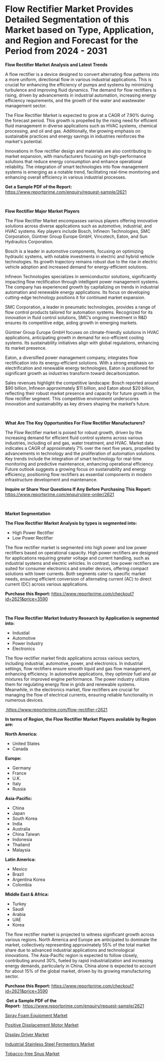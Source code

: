 <p><h1>Flow Rectifier Market Provides Detailed Segmentation of this Market based on Type, Application, and Region and Forecast for the Period from 2024 - 2031</h1></p><p><strong>Flow Rectifier Market Analysis and Latest Trends</strong></p>
<p><p>A flow rectifier is a device designed to convert alternating flow patterns into a more uniform, directional flow in various industrial applications. This is crucial for enhancing the efficiency of pumps and systems by minimizing turbulence and improving fluid dynamics. The demand for flow rectifiers is rising, driven by advancements in industrial automation, increasing energy efficiency requirements, and the growth of the water and wastewater management sector.</p><p>The Flow Rectifier Market is expected to grow at a CAGR of 7.90% during the forecast period. This growth is propelled by the rising need for efficient fluid management in diverse applications such as HVAC systems, chemical processing, and oil and gas. Additionally, the growing emphasis on sustainable practices and energy savings in industries reinforces the market's potential.</p><p>Innovations in flow rectifier design and materials are also contributing to market expansion, with manufacturers focusing on high-performance solutions that reduce energy consumption and enhance operational reliability. The integration of smart technologies into flow management systems is emerging as a notable trend, facilitating real-time monitoring and enhancing overall efficiency in various industrial processes.</p></p>
<p><strong>Get a Sample PDF of the Report:&nbsp;</strong> <a href="https://www.reportprime.com/enquiry/request-sample/2621">https://www.reportprime.com/enquiry/request-sample/2621</a></p>
<p>&nbsp;</p>
<p><strong>Flow Rectifier Major Market Players</strong></p>
<p><p>The Flow Rectifier Market encompasses various players offering innovative solutions across diverse applications such as automotive, industrial, and HVAC systems. Key players include Bosch, Infineon Technologies, SMC Corporation, Güntner Group Europe GmbH, Vincotech, Eaton, and Sun Hydraulics Corporation.</p><p>Bosch is a leader in automotive components, focusing on optimizing hydraulic systems, with notable investments in electric and hybrid vehicle technologies. Its growth trajectory remains robust due to the rise in electric vehicle adoption and increased demand for energy-efficient solutions. </p><p>Infineon Technologies specializes in semiconductor solutions, significantly impacting flow rectification through intelligent power management systems. The company has experienced growth by capitalizing on trends in industrial automation and renewable energy applications. Its focus on developing cutting-edge technology positions it for continued market expansion.</p><p>SMC Corporation, a leader in pneumatic technologies, provides a range of flow control products tailored for automation systems. Recognized for its innovation in fluid control solutions, SMC’s ongoing investment in R&D ensures its competitive edge, aiding growth in emerging markets.</p><p>Güntner Group Europe GmbH focuses on climate-friendly solutions in HVAC applications, anticipating growth in demand for eco-efficient cooling systems. Its sustainability initiatives align with global regulations, enhancing its market presence.</p><p>Eaton, a diversified power management company, integrates flow rectification into its energy-efficient solutions. With a strong emphasis on electrification and renewable energy technologies, Eaton is positioned for significant growth as industries transform toward decarbonization.</p><p>Sales revenues highlight the competitive landscape: Bosch reported around $90 billion, Infineon approximately $11 billion, and Eaton about $20 billion, reflecting their robust market presence and capacity for future growth in the flow rectifier segment. This competitive environment underscores innovation and sustainability as key drivers shaping the market’s future.</p></p>
<p>&nbsp;</p>
<p><strong>What Are The Key Opportunities For Flow Rectifier Manufacturers?</strong></p>
<p><p>The Flow Rectifier market is poised for robust growth, driven by the increasing demand for efficient fluid control systems across various industries, including oil and gas, water treatment, and HVAC. Market data indicates a CAGR of approximately 7% over the next five years, propelled by advancements in technology and the proliferation of automation solutions. Key trends include the integration of smart technology for real-time monitoring and predictive maintenance, enhancing operational efficiency. Future outlook suggests a growing focus on sustainability and energy efficiency, positioning flow rectifiers as essential components in modern infrastructure development and maintenance.</p></p>
<p><strong>Inquire or Share Your Questions If Any Before Purchasing This Report:</strong> <a href="https://www.reportprime.com/enquiry/pre-order/2621">https://www.reportprime.com/enquiry/pre-order/2621</a></p>
<p>&nbsp;</p>
<p><strong>Market Segmentation</strong></p>
<p><strong>The Flow Rectifier Market Analysis by types is segmented into:</strong></p>
<p><ul><li>High Power Rectifier</li><li>Low Power Rectifier</li></ul></p>
<p><p>The flow rectifier market is segmented into high power and low power rectifiers based on operational capacity. High power rectifiers are designed for applications requiring greater voltage and current handling, such as industrial systems and electric vehicles. In contrast, low power rectifiers are suited for consumer electronics and smaller devices, offering compact solutions with lower currents. Both segments cater to specific market needs, ensuring efficient conversion of alternating current (AC) to direct current (DC) across various applications.</p></p>
<p><strong>Purchase this Report:&nbsp;</strong><a href="https://www.reportprime.com/checkout?id=2621&price=3590">https://www.reportprime.com/checkout?id=2621&price=3590</a></p>
<p>&nbsp;</p>
<p><strong>The Flow Rectifier Market Industry Research by Application is segmented into:</strong></p>
<p><ul><li>Industial</li><li>Automotive</li><li>Power Industry</li><li>Electronics</li></ul></p>
<p><p>The flow rectifier market finds applications across various sectors, including industrial, automotive, power, and electronics. In industrial settings, flow rectifiers ensure smooth liquid and gas flow management, enhancing efficiency. In automotive applications, they optimize fuel and air mixtures for improved engine performance. The power industry utilizes them for regulating energy flow in grids and renewable systems. Meanwhile, in the electronics market, flow rectifiers are crucial for managing the flow of electrical currents, ensuring reliable functionality in numerous devices.</p></p>
<p><a href="https://www.reportprime.com/flow-rectifier-r2621">&nbsp;https://www.reportprime.com/flow-rectifier-r2621</a></p>
<p><strong>In terms of Region, the Flow Rectifier Market Players available by Region are:</strong></p>
<p>
    <p> <strong> North America: </strong>
        <ul>
            <li>United States</li>
            <li>Canada</li>
        </ul>
        </p> 
    <p> <strong> Europe: </strong>
        <ul>
            <li>Germany</li>
            <li>France</li>
            <li>U.K.</li>
            <li>Italy</li>
            <li>Russia</li>
        </ul>
        </p> 
    <p> <strong> Asia-Pacific: </strong>
        <ul>
            <li>China</li>
            <li>Japan</li>
            <li>South Korea</li>
            <li>India</li>
            <li>Australia</li>
            <li>China Taiwan</li>
            <li>Indonesia</li>
            <li>Thailand</li>
            <li>Malaysia</li>
        </ul>
        </p> 
    <p> <strong> Latin America: </strong>
        <ul>
            <li>Mexico</li>
            <li>Brazil</li>
            <li>Argentina Korea</li>
            <li>Colombia</li>
        </ul>
        </p> 
    <p> <strong> Middle East & Africa: </strong>
        <ul>
            <li>Turkey</li>
            <li>Saudi</li>
            <li>Arabia</li>
            <li>UAE</li>
            <li>Korea</li>
        </ul>
    </p>
    </p>
<p><p>The flow rectifier market is projected to witness significant growth across various regions. North America and Europe are anticipated to dominate the market, collectively representing approximately 55% of the total market share due to advanced industrial applications and technological innovations. The Asia-Pacific region is expected to follow closely, contributing around 30%, fueled by rapid industrialization and increasing energy demands, particularly in China. China alone is expected to account for about 15% of the global market, driven by its growing manufacturing sector.</p></p>
<p><strong>Purchase this Report: </strong><a href="https://www.reportprime.com/checkout?id=2621&price=3590">https://www.reportprime.com/checkout?id=2621&price=3590</a></p>
<p>&nbsp;<strong>Get a Sample PDF of the Report:&nbsp;&nbsp;</strong><a href="https://www.reportprime.com/enquiry/request-sample/2621">https://www.reportprime.com/enquiry/request-sample/2621</a></p>
<p><strong></strong></p>
<p><p><a href="https://www.linkedin.com/pulse/global-spray-foam-equipment-market-focus-product-type-closed-wltxf?trackingId=I%2BFoSeFOTuGTTDRot%2FJlDQ%3D%3D">Spray Foam Equipment Market</a></p><p><a href="https://www.linkedin.com/pulse/positive-displacement-motor-market-outlook-share-analysis--a3bvf?trackingId=MgtsqyG8SsyVio9RkMZafw%3D%3D">Positive Displacement Motor Market</a></p><p><a href="https://www.linkedin.com/pulse/display-driver-market-size-share-competitive-landscape-yqe2e?trackingId=7gMg0B%2FKSGWcQMjREofQlg%3D%3D">Display Driver Market</a></p><p><a href="https://issuu.com/reportprime-2/docs/industrial-stainless-steel-fermento_24f4f02c5d469f">Industrial Stainless Steel Fermentors Market</a></p><p><a href="https://issuu.com/reportprime-2/docs/tobacco-free-snus-market-size-2030._14d3b7c7647970">Tobacco-free Snus Market</a></p></p>